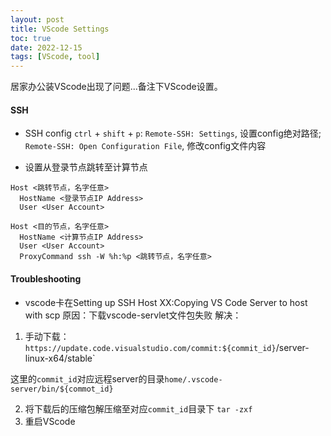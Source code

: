 ```yaml
---
layout: post
title: VScode Settings
toc: true
date: 2022-12-15
tags: [VScode, tool]
---
```


居家办公装VScode出现了问题...备注下VScode设置。

#### SSH
+ SSH config
`ctrl` + `shift` + `p`:
`Remote-SSH: Settings`, 设置config绝对路径;
`Remote-SSH: Open Configuration File`, 修改config文件内容

+ 设置从登录节点跳转至计算节点
```
Host <跳转节点，名字任意>
  HostName <登录节点IP Address>
  User <User Account>

Host <目的节点，名字任意>
  HostName <计算节点IP Address>
  User <User Account>
  ProxyCommand ssh -W %h:%p <跳转节点，名字任意>
```

#### Troubleshooting
+ vscode卡在Setting up SSH Host XX:Copying VS Code Server to host with scp
原因：下载vscode-servlet文件包失败
解决：
1. 手动下载：`https://update.code.visualstudio.com/commit:${commit_id}`/server-linux-x64/stable`

这里的`commit_id`对应远程server的目录`home/.vscode-server/bin/${commot_id}`

2. 将下载后的压缩包解压缩至对应`commit_id`目录下 `tar -zxf`
3. 重启VScode


